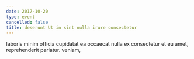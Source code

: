 ```yaml
---
date: 2017-10-20
type: event
cancelled: false
title: deserunt Ut in sint nulla irure consectetur
---
```

laboris minim officia cupidatat ea occaecat nulla ex consectetur et eu amet, reprehenderit pariatur. veniam,